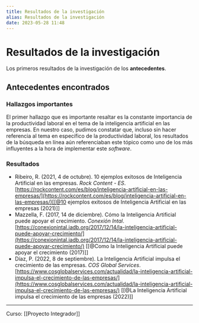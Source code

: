 ```yaml
---
title: Resultados de la investigación
alias: Resultados de la investigación
date: 2023-05-28 11:48
---
```

# Resultados de la investigación

Los primeros resultados de la investigación de los **antecedentes**.

## Antecedentes encontrados

### Hallazgos importantes
El primer hallazgo que es importante resaltar es la constante importancia de la productividad laboral en el tema de la inteligencia artificial en las empresas.
En nuestro caso, pudimos constatar que, incluso sin hacer referencia al tema en específico de la productividad laboral, los resultados de la búsqueda en línea aún referenciaban este tópico como uno de los más influyentes a la hora de implementar este *software*.

### Resultados
- Ribeiro, R. (2021, 4 de octubre). 10 ejemplos exitosos de Inteligencia Artificial en las empresas. _Rock Content - ES_. [https://rockcontent.com/es/blog/inteligencia-artificial-en-las-empresas/](https://rockcontent.com/es/blog/inteligencia-artificial-en-las-empresas/)[[@10 ejemplos exitosos de Inteligencia Artificial en las empresas (2021)]]
- Mazzella, F. (2017, 14 de diciembre). Cómo la Inteligencia Artificial puede apoyar el crecimiento. _Conexión Intal_. [https://conexionintal.iadb.org/2017/12/14/la-inteligencia-artificial-puede-apoyar-crecimiento/](https://conexionintal.iadb.org/2017/12/14/la-inteligencia-artificial-puede-apoyar-crecimiento/) [[@Como la Inteligencia Artificial puede apoyar el crecimiento (2017)]]
- Díaz, P. (2022, 8 de septiembre). La Inteligencia Artificial impulsa el crecimiento de las empresas. _COS Global Services_. [https://www.cosglobalservices.com/actualidad/la-inteligencia-artificial-impulsa-el-crecimiento-de-las-empresas/](https://www.cosglobalservices.com/actualidad/la-inteligencia-artificial-impulsa-el-crecimiento-de-las-empresas/) [[@La Inteligencia Artificial impulsa el crecimiento de las empresas (2022)]]

---
Curso: [[Proyecto Integrador]]